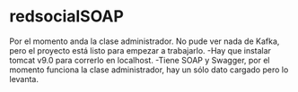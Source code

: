 # redsocialSOAP

Por el momento anda la clase administrador. No pude ver nada de Kafka, pero el proyecto está listo para empezar a trabajarlo.
-Hay que instalar tomcat v9.0 para correrlo en localhost.
-Tiene SOAP y Swagger, por el momento funciona la clase administrador, hay un sólo dato cargado pero lo levanta.
